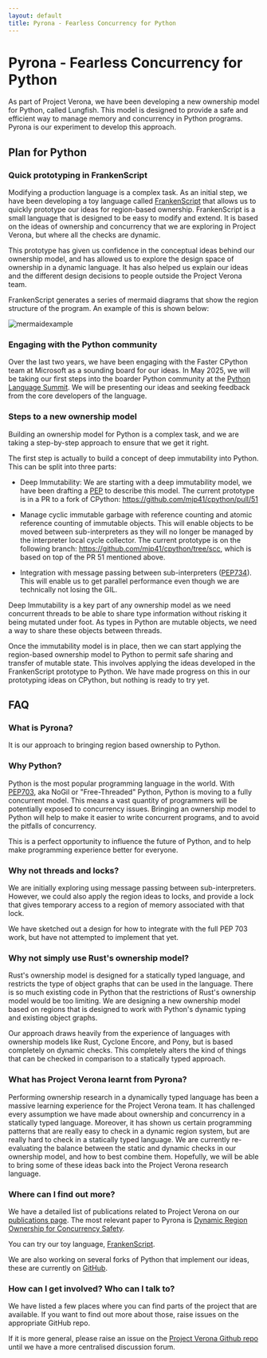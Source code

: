 ```yaml
---
layout: default
title: Pyrona - Fearless Concurrency for Python
---
```


# Pyrona - Fearless Concurrency for Python

As part of Project Verona, we have been developing a new ownership model for Python, called Lungfish.
This model is designed to provide a safe and efficient way to manage memory and concurrency in Python programs.
Pyrona is our experiment to develop this approach.


## Plan for Python

### Quick prototyping in FrankenScript

Modifying a production language is a complex task.
As an initial step, we have been developing a toy language called [FrankenScript](https://github.com/fxpl/frankenscript) that allows us to quickly prototype our ideas for region-based ownership.
FrankenScript is a small language that is designed to be easy to modify and extend.
It is based on the ideas of ownership and concurrency that we are exploring in Project Verona, but where all the checks are dynamic.

This prototype has given us confidence in the conceptual ideas behind our ownership model, and has allowed us to explore the design space of ownership in a dynamic language.
It has also helped us explain our ideas and the different design decisions to people outside the Project Verona team.


FrankenScript generates a series of mermaid diagrams that show the region structure of the program.  An example of this is shown below:

![mermaidexample](images/mermaidexample.svg)

### Engaging with the Python community

Over the last two years, we have been engaging with the Faster CPython team at Microsoft as a sounding board for our ideas.
In May 2025, we will be taking our first steps into the boarder Python community at the [Python Language Summit](https://us.pycon.org/2025/events/language-summit/).
We will be presenting our ideas and seeking feedback from the core developers of the language.


### Steps to a new ownership model

Building an ownership model for Python is a complex task, and we are taking a step-by-step approach to ensure that we get it right.

The first step is actually to build a concept of deep immutability into Python.  This can be split into three parts:

* Deep Immutability: We are starting with a deep immutability model, we have been drafting a [PEP](https://github.com/TobiasWrigstad/peps/pull/8) to describe this model.
  The current prototype is in a PR to a fork of CPython: https://github.com/mjp41/cpython/pull/51

* Manage cyclic immutable garbage with reference counting and 
  atomic reference counting of immutable objects. This will enable objects to be moved between sub-interpreters as they will no longer be managed by the interpreter local cycle collector.
  The current prototype is on the following branch: https://github.com/mjp41/cpython/tree/scc, which is based on top of the PR 51 mentioned above.

* Integration with message passing between sub-interpreters ([PEP734](https://peps.python.org/pep-0734/)).  This will enable us to get parallel performance even though we are technically not losing the GIL.

Deep Immutability is a key part of any ownership model as we need concurrent threads to be able to share type information without risking it being mutated under foot.
As types in Python are mutable objects, we need a way to share these objects between threads.

Once the immutability model is in place, then we can start applying the region-based ownership model to Python to permit safe sharing and transfer of mutable state.
This involves applying the ideas developed in the FrankenScript prototype to Python.
We have made progress on this in our prototyping ideas on CPython, but nothing is ready to try yet.

## FAQ

### What is Pyrona?

It is our approach to bringing region based ownership to Python.

### Why Python?

Python is the most popular programming language in the world.
With [PEP703](https://peps.python.org/pep-0703/), aka NoGil or "Free-Threaded" Python, Python is moving to a fully concurrent model.
This means a vast quantity of programmers will be potentially exposed to concurrency issues.
Bringing an ownership model to Python will help to make it easier to write concurrent programs, and to avoid the pitfalls of concurrency.

This is a perfect opportunity to influence the future of Python, and to help make programming experience better for everyone.

### Why not threads and locks?

We are initially exploring using message passing between sub-interpreters.  However, we could also apply the region ideas to locks, and provide a lock that gives temporary access to a region of memory associated with that lock.

We have sketched out a design for how to integrate with the full PEP 703 work, but have not attempted to implement that yet.

### Why not simply use Rust's ownership model?

Rust's ownership model is designed for a statically typed language, and restricts the type of object graphs that can be used in the language.
There is so much existing code in Python that the restrictions of Rust's ownership model would be too limiting.
We are designing a new ownership model based on regions that is designed to work with Python's dynamic typing and existing object graphs.

Our approach draws heavily from the experience of languages with ownership models like Rust, Cyclone Encore, and Pony, but is based completely on dynamic checks.  This completely alters the kind of things that can be checked in comparison to a statically typed approach.

### What has Project Verona learnt from Pyrona?

Performing ownership research in a dynamically typed language has been a massive learning experience for the Project Verona team.
It has challenged every assumption we have made about ownership and concurrency in a statically typed language.
Moreover, it has shown us certain programming patterns that are really easy to check in a dynamic region system, but are really hard to check in a statically typed language.
We are currently re-evaluating the balance between the static and dynamic checks in our ownership model, and how to best combine them.  Hopefully, we will be able to bring some of these ideas back into the Project Verona research language.

### Where can I find out more?

We have a detailed list of publications related to Project Verona on our [publications page](./publications.html).
The most relevant paper to Pyrona is [Dynamic Region Ownership for Concurrency Safety](https://www.microsoft.com/en-us/research/publication/dynamic-region-ownership-for-concurrency-safety/).

You can try our toy language, [FrankenScript](https://github.com/fxpl/frankenscript).

We are also working on several forks of Python that implement our ideas, these are currently on [GitHub](https://github.com/mjp41/cpython).


### How can I get involved?  Who can I talk to?

We have listed a few places where you can find parts of the project that are available.
If you want to find out more about those, raise issues on the appropriate GitHub repo. 

If it is more general, please raise an issue on the [Project Verona Github repo](https://github.com/microsoft/verona/) until we have a more centralised discussion forum.
